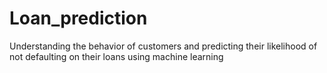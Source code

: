 # Loan_prediction
Understanding the behavior of customers and predicting their likelihood of not defaulting on their loans using machine learning

